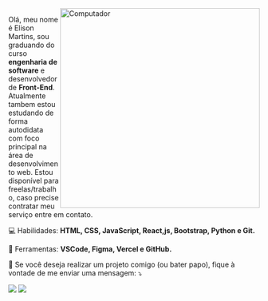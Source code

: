 <img src="https://raw.githubusercontent.com/MicaelliMedeiros/micaellimedeiros/master/image/computer-illustration.png" min-width="400px" max-width="400px" width="400px" align="right" alt="Computador">

<p align="left"> 
  Olá, meu nome é Elison Martins, sou graduando do curso <strong>engenharia de software</strong> e desenvolvedor de <strong>Front-End</strong>. Atualmente tambem estou estudando de forma autodidata com foco principal na área de desenvolvimento web. Estou disponível para freelas/trabalho, caso precise contratar meu serviço entre em contato.
</p>

<p align="left">
  💻 Habilidades: <strong>HTML, CSS, JavaScript, React,js, Bootstrap, Python e Git.</strong>
</p>

<p align="left">
  💼 Ferramentas: <strong>VSCode, Figma, Vercel e GitHub.</strong>
</p>

<p align="left">
  📧 Se você deseja realizar um projeto comigo (ou bater papo), fique à vontade de me enviar uma mensagem: ⤵️
</p>

<p align="left">
  <a href="https://www.instagram.com/elison__martins/" alt="Instagram">
  <img src="https://img.shields.io/badge/-Instagram-DF0174?style=for-the-badge&logo=instagram&logoColor=white&link=https://www.instagram.com/elison__martins/"/></a>
  
  <a href="https://www.linkedin.com/in/elison-martins/" alt="Linkedin">
  <img src="https://img.shields.io/badge/-Linkedin-0e76a8?style=for-the-badge&logo=Linkedin&logoColor=white&link=https://www.linkedin.com/in/elison-martins/" /></a>
</p>  

